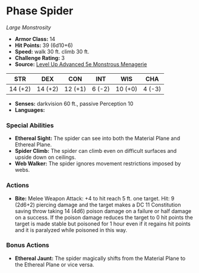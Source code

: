 # Phase Spider

*Large* *Monstrosity*

- **Armor Class:** 14
- **Hit Points:** 39 (6d10+6)
- **Speed:** walk 30 ft. climb 30 ft.
- **Challenge Rating:** 3
- **Source:** [Level Up Advanced 5e Monstrous Menagerie](https://www.levelup5e.com)

| STR | DEX | CON | INT | WIS | CHA |
| --- | --- | --- | --- | --- | --- |
| 14 (+2) | 14 (+2) | 12 (+1) | 6 (-2) | 10 (+0) | 4 (-3) |

- **Senses:** darkvision 60 ft., passive Perception 10
- **Languages:** 
### Special Abilities
- **Ethereal Sight:** The spider can see into both the Material Plane and Ethereal Plane.
- **Spider Climb:** The spider can climb even on difficult surfaces and upside down on ceilings.
- **Web Walker:** The spider ignores movement restrictions imposed by webs.
### Actions
- **Bite:** Melee Weapon Attack: +4 to hit  reach 5 ft.  one target. Hit: 9 (2d6+2) piercing damage and the target makes a DC 11 Constitution saving throw  taking 14 (4d6) poison damage on a failure or half damage on a success. If the poison damage reduces the target to 0 hit points  the target is made stable but poisoned for 1 hour  even if it regains hit points  and it is paralyzed while poisoned in this way.
### Bonus Actions
- **Ethereal Jaunt:** The spider magically shifts from the Material Plane to the Ethereal Plane or vice versa.
